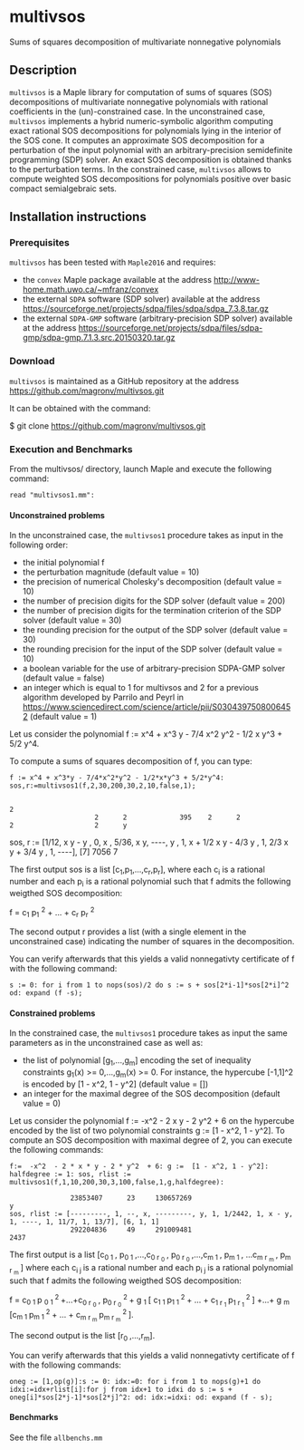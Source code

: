# multivsos
Sums of squares decomposition of multivariate nonnegative polynomials

## Description
`multivsos` is a Maple library for computation of sums of squares (SOS) decompositions of multivariate nonnegative polynomials with rational coefficients in the (un)-constrained case. 
In the unconstrained case, `multivsos` implements a hybrid numeric-symbolic algorithm computing exact rational SOS decompositions for polynomials lying in the interior of the SOS cone. It computes an approximate SOS decomposition for a perturbation of the input polynomial with an arbitrary-precision semidefinite programming (SDP) solver. An exact SOS decomposition is obtained thanks to the perturbation terms. 
In the constrained case, `multivsos` allows to compute weighted SOS decompositions for polynomials positive over basic compact semialgebraic sets.

## Installation instructions
### Prerequisites
`multivsos` has been tested with `Maple2016` and requires: 
- the `convex` Maple package available at the address http://www-home.math.uwo.ca/~mfranz/convex
- the external `SDPA` software (SDP solver) available at the address https://sourceforge.net/projects/sdpa/files/sdpa/sdpa_7.3.8.tar.gz
- the external `SDPA-GMP` software (arbitrary-precision SDP solver) available at the address https://sourceforge.net/projects/sdpa/files/sdpa-gmp/sdpa-gmp.7.1.3.src.20150320.tar.gz


### Download
`multivsos` is maintained as a GitHub repository at the address https://github.com/magronv/multivsos.git

It can be obtained with the command:

$ git clone https://github.com/magronv/multivsos.git

### Execution and Benchmarks
From the multivsos/ directory, launch Maple and execute the following command:

`read "multivsos1.mm":`

#### Unconstrained problems

In the unconstrained case, the `multivsos1` procedure takes as input in the following order:

- the initial polynomial f 
- the perturbation magnitude (default value = 10)
- the precision of numerical Cholesky's decomposition (default value = 10)
- the number of precision digits for the SDP solver (default value = 200)
- the number of precision digits for the termination criterion of the SDP solver (default value = 30)
- the rounding precision for the output of the SDP solver (default value = 30)
- the rounding precision for the input of the SDP solver (default value = 10)
- a boolean variable for the use of arbitrary-precision SDPA-GMP solver (default value = false)
- an integer which is equal to 1 for multivsos and 2 for a previous algorithm developed by Parrilo and Peyrl in https://www.sciencedirect.com/science/article/pii/S0304397508006452 (default value = 1)

Let us consider the polynomial f := x^4 + x^3 y - 7/4 x^2 y^2 - 1/2 x y^3 + 5/2 y^4. 

To compute a sums of squares decomposition of f, you can type:

`f := x^4 + x^3*y - 7/4*x^2*y^2 - 1/2*x*y^3 + 5/2*y^4: sos,r:=multivsos1(f,2,30,200,30,2,10,false,1);`

                                                                                                            2
                         2      2             395    2      2                  2                    2      y
 sos, r := [1/12, x y - y , 0, x , 5/36, x y, ----, y , 1, x  + 1/2 x y - 4/3 y , 1, 2/3 x y + 3/4 y , 1, ----], [7]
                                              7056                                                         7


The first output sos is a list [c<sub>1</sub>,p<sub>1</sub>,...,c<sub>r</sub>,p<sub>r</sub>], where each c<sub>i</sub> is a rational number and each p<sub>i</sub> is a rational polynomial such that f admits the following weigthed SOS decomposition:

f  = c<sub>1</sub> p<sub>1</sub> <sup>2</sup> + ... + c<sub>r</sub> p<sub>r</sub> <sup>2</sup>

The second output r provides a list (with a single element in the unconstrained case) indicating the number of squares in the decomposition.

You can verify afterwards that this yields a valid nonnegativty certificate of f with the following command:

`s := 0: for i from 1 to nops(sos)/2 do s := s + sos[2*i-1]*sos[2*i]^2 od: expand (f -s);`


#### Constrained problems

In the constrained case, the `multivsos1` procedure takes as input the same parameters as in the unconstrained case as well as:

- the list of polynomial [g<sub>1</sub>,...,g<sub>m</sub>] encoding the set of inequality constraints g<sub>1</sub>(x) >= 0,...,g<sub>m</sub>(x) >= 0. For instance, the hypercube [-1,1]^2 is encoded by [1 - x^2, 1 - y^2] (default value = [])
- an integer for the maximal degree of the SOS decomposition (default value = 0)

Let us consider the polynomial f := -x^2  - 2 x y - 2 y^2 + 6 on the hypercube encoded by the list of two polynomial constraints g :=  [1 - x^2, 1 - y^2]. To compute an SOS decomposition with maximal degree of 2, you can execute the following commands:

`f:=  -x^2  - 2 * x * y - 2 * y^2  + 6: g :=  [1 - x^2, 1 - y^2]: halfdegree := 1: sos, rlist := multivsos1(f,1,10,200,30,3,100,false,1,g,halfdegree):`


                   23853407      23     130657269                              y
    sos, rlist := [---------, 1, --, x, ---------, y, 1, 1/2442, 1, x - y, 1, ----, 1, 11/7, 1, 13/7], [6, 1, 1]
                   292204836     49     291009481                             2437

The first output is a list [c<sub>0 1 </sub>, p<sub>0 1 </sub>,...,c<sub>0 r <sub>0</sub> </sub>, p<sub>0 r <sub>0</sub> </sub>,...,c<sub>m 1 </sub>, p<sub>m 1 </sub>, ...c<sub>m r <sub>m</sub> </sub>, p<sub>m r <sub>m</sub> </sub>] where each  c<sub>i j </sub> is a rational number and each p<sub>i j </sub> is a rational polynomial such that f admits the following weigthed SOS decomposition:

f  = c<sub>0 1 </sub> p  <sub>0 1 </sub> <sup>2 </sup> +...+c<sub>0 r <sub>0</sub> </sub>, p<sub>0 r <sub>0</sub> </sub> <sup>2 </sup> + g <sub> 1 </sub> [ c<sub>1 1 </sub> p<sub>1 1 </sub> <sup>2 </sup> + ... + c<sub>1 r <sub>1</sub> </sub> p<sub>1 r <sub>1</sub> </sub> <sup>2 </sup> ] +...+ g <sub> m </sub> [c<sub>m 1 </sub> p<sub>m 1 </sub> <sup>2 </sup> + ... + c<sub>m r <sub>m</sub> </sub> p<sub>m r <sub>m</sub> </sub> <sup>2 </sup>].


The second output is the list [r<sub>0 </sub>,...,r<sub>m</sub>].

You can verify afterwards that this yields a valid nonnegativty certificate of f with the following commands:

`oneg := [1,op(g)]:s := 0: idx:=0: for i from 1 to nops(g)+1 do idxi:=idx+rlist[i]:for j from idx+1 to idxi do s := s + oneg[i]*sos[2*j-1]*sos[2*j]^2: od: idx:=idxi: od: expand (f - s);`


#### Benchmarks

See the file `allbenchs.mm` 
